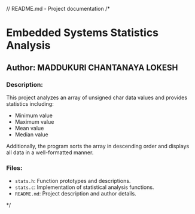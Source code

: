 // README.md - Project documentation
/*
# Embedded Systems Statistics Analysis

## Author: MADDUKURI CHANTANAYA LOKESH

### Description:
This project analyzes an array of unsigned char data values and provides statistics including:
- Minimum value
- Maximum value
- Mean value
- Median value

Additionally, the program sorts the array in descending order and displays all data in a well-formatted manner.

### Files:
- `stats.h`: Function prototypes and descriptions.
- `stats.c`: Implementation of statistical analysis functions.
- `README.md`: Project description and author details.

*/
